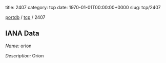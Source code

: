 title: 2407
category: tcp
date: 1970-01-01T00:00:00+0000
slug: tcp/2407

[portdb](/) / [tcp](/category/tcp.html) / 2407


## IANA Data

_Name:_ orion

_Description:_ Orion

